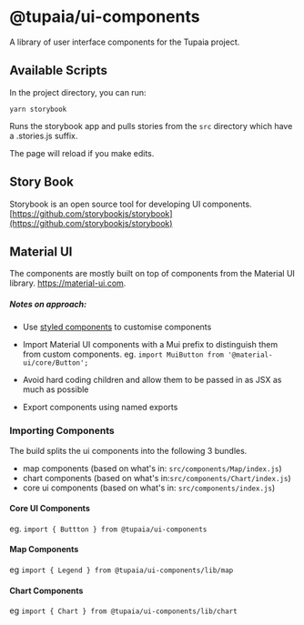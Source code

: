 # @tupaia/ui-components

A library of user interface components for the Tupaia project.

## Available Scripts

In the project directory, you can run:

`yarn storybook`

Runs the storybook app and pulls stories from the `src` directory which have a .stories.js suffix.<br />

The page will reload if you make edits.<br />

## Story Book

Storybook is an open source tool for developing UI components.
[https://github.com/storybookjs/storybook](https://github.com/storybookjs/storybook)

## Material UI

The components are mostly built on top of components from the Material UI library. https://material-ui.com.

##### Notes on approach:

- Use [styled components](https://styled-components.com) to customise components
- Import Material UI components with a Mui prefix to distinguish them from custom components. eg. `import MuiButton from '@material-ui/core/Button';`

- Avoid hard coding children and allow them to be passed in as JSX as much as possible
- Export components using named exports

### Importing Components

The build splits the ui components into the following 3 bundles.

- map components (based on what's in: `src/components/Map/index.js`)
- chart components (based on what's in:`src/components/Chart/index.js`)
- core ui components (based on what's in: `src/components/index.js`)

#### Core UI Components

eg. `import { Buttton } from @tupaia/ui-components`

#### Map Components

eg `import { Legend } from @tupaia/ui-components/lib/map`

#### Chart Components

eg `import { Chart } from @tupaia/ui-components/lib/chart`
